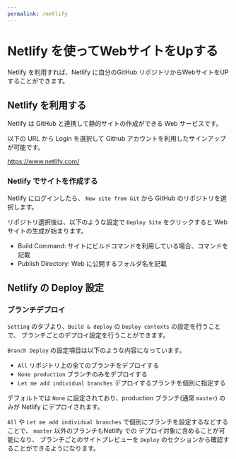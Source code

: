 ```yaml
---
permalink: /netlify
---
```

# Netlify を使ってWebサイトをUpする

Netlify を利用すれば、Netlify に自分のGitHub リポジトリからWebサイトをUPすることができます。

## Netlify を利用する

Netlify は GitHub と連携して静的サイトの作成ができる Web サービスです。

以下の URL から Login を選択して Github アカウントを利用したサインアップが可能です。

https://www.netlify.com/

### Netlify でサイトを作成する

Netlify にログインしたら、 `New site from Git` から GitHub のリポジトリを選択します。


リポジトリ選択後は、以下のような設定で `Deploy Site` をクリックすると Web サイトの生成が始まります。

- Build Command: サイトにビルドコマンドを利用している場合、コマンドを記載
- Publish Directory: Web に公開するフォルダ名を記載

## Netlify の Deploy 設定

### ブランチデプロイ

`Setting` のタブより、`Build & deploy` の `Deploy contexts` の設定を行うことで、
ブランチごとのデプロイ設定を行うことができます。

`Branch Deploy` の設定項目は以下のような内容になっています。

- `All` リポジトリ上の全てのブランチをデプロイする
- `None production` ブランチのみをデプロイする
- `Let me add individual branches` デプロイするブランチを個別に指定する

デフォルトでは `None` に設定されており、production ブランチ(通常 `master`) のみが
Netlify にデプロイされます。

`All` や `Let me add individual branches` で個別にブランチを設定するなどすることで、
`master` 以外のブランチもNetlify での デプロイ対象に含めることが可能になり、
ブランチごとのサイトプレビューを `Deploy` のセクションから確認することができるようになります。
